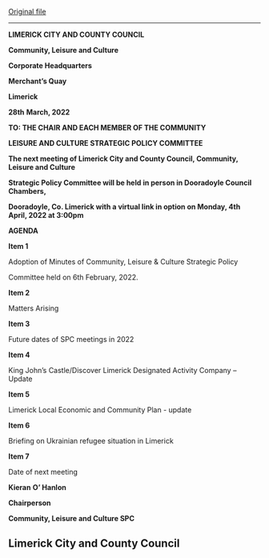 [Original file](https://www.limerick.ie/sites/default/files/media/documents/2022-03/220404-agenda_1.pdf)

---
**LIMERICK CITY AND COUNTY COUNCIL**

**Community, Leisure and Culture**

**Corporate Headquarters**

**Merchant’s Quay**

**Limerick**

**28th** **March, 2022**

**TO: THE CHAIR AND EACH MEMBER OF THE COMMUNITY**

**LEISURE AND CULTURE STRATEGIC POLICY COMMITTEE**

**The next meeting of Limerick City and County Council, Community, Leisure and Culture**

**Strategic Policy Committee will be held in person in Dooradoyle Council Chambers,**

**Dooradoyle, Co. Limerick with a virtual link in option on Monday, 4th** **April, 2022 at 3:00pm**

**AGENDA**

**Item 1**

Adoption of Minutes of Community, Leisure & Culture Strategic Policy

Committee held on 6th February, 2022.

**Item 2**

Matters Arising

**Item 3**

Future dates of SPC meetings in 2022

**Item 4**

King John’s Castle/Discover Limerick Designated Activity Company – Update

**Item 5**

Limerick Local Economic and Community Plan - update

**Item 6**

Briefing on Ukrainian refugee situation in Limerick

**Item 7**

Date of next meeting

**Kieran** **O’ Hanlon**

**Chairperson**

**Community, Leisure and Culture SPC**

**Limerick City and County Council**
---
